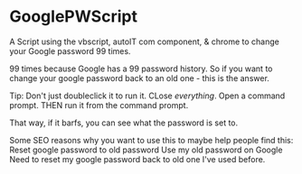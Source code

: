 GooglePWScript
==============

A Script using the vbscript, autoIT com component, &amp; chrome to change your Google password 99 times.

99 times because Google has a 99 password history. So if you want to change your google password back to an old one - this is the answer.

Tip: Don't just doubleclick it to run it. CLose *everything*. Open a command prompt. THEN run it from the command prompt. 

That way, if it barfs, you can see what the password is set to.

Some SEO reasons why you want to use this to maybe help people find this:
Reset google password to old password
Use my old password on Google
Need to reset my google password back to old one I've used before.
